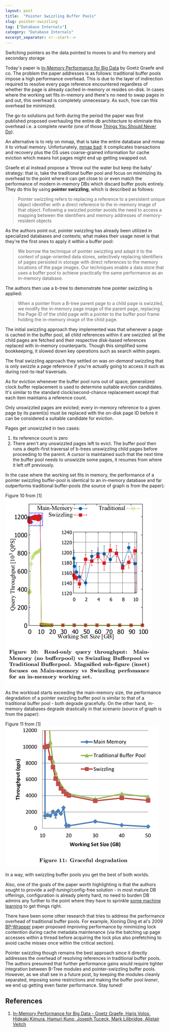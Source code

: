 ```yaml
---
layout: post
title:  "Pointer Swizzling Buffer Pools"
slug: pointer-swizzling
tag: ["Database Internals"]
category: "Database Internals"
excerpt_separator: <!--start-->
---
```


Switching pointers as the data pointed to moves to and fro memory and secondary
storage

<!--start-->

Today's paper is
[In-Memory Performance for Big Data](https://www.vldb.org/pvldb/vol8/p37-graefe.pdf)
by Goetz Graefe and co. The problem the paper addresses is as follows:
traditional buffer pools impose a high performance overhead. This is due to the
layer of indirection required to resolve every page reference encountered
regardless of whether the page is already cached in-memory or resides on-disk.
In cases where the working set fits in-memory and there's no need to swap pages
in and out, this overhead is completely unnecessary. As such, how can this
overhead be minimized.

The go-to solutions put forth during the period the paper was first published
proposed overhauling the entire db architecture to eliminate this overhead i.e.
a complete _rewrite_ (one of those
[Things You Should Never Do](https://www.joelonsoftware.com/2000/04/06/things-you-should-never-do-part-i/)).

An alternative is to rely on mmap, that is take the entire database and mmap it
to virtual memory. Unfortunately,
[mmap bad](https://db.cs.cmu.edu/mmap-cidr2022/): it complicates transactions
and recovery plus the OS uses coarse-grained information for cache eviction
which means hot pages might end up getting swapped out.

Graefe et al instead propose a 'throw out the water but keep the baby' strategy:
that is, take the traditional buffer pool and focus on minimizing its overhead
to the point where it can get close to or even match the performance of modern
in-memory DBs which discard buffer pools entirely. They do this by using
**pointer swizzling**, which is described as follows:

> Pointer swizzling refers to replacing a reference to a persistent unique
> object identifier with a direct reference to the in-memory image of that
> object. Following a swizzled pointer avoids the need to access a mapping
> between the identifiers and memory addresses of memory-resident objects

As the authors point out, pointer swizzling has already been utilized in
specialized databases and contexts; what makes their usage novel is that they're
the first ones to apply it within a buffer pool:

> We borrow the technique of pointer swizzling and adapt it to the context of
> page-oriented data stores, selectively replacing identifiers of pages
> persisted in storage with direct references to the memory locations of the
> page images. Our techniques enable a data store that uses a buffer pool to
> achieve practically the same performance as an in-memory database.

The authors then use a b-tree to demonstrate how pointer swizzling is applied:

> When a pointer from a B-tree parent page to a child page is swizzled, we
> modify the in-memory page image of the parent page, replacing the Page ID of
> the child page with a pointer to the buffer pool frame holding the in-memory
> image of the child page.

The initial swizzling approach they implemented was that whenever a page is
cached in the buffer pool, all child references within it are swizzled: all the
child pages are fetched and their respective disk-based references replaced with
in-memory counterparts. Though this simplified some bookkeeping, it slowed down
key operations such as search within pages.

The final swizzling approach they settled on was _on-demand_ swizzling that is
only swizzle a page reference if you're actually going to access it such as
during root-to-leaf traversals.

As for eviction whenever the buffer pool runs out of space, generalized clock
buffer replacement is used to determine suitable eviction candidates. It's
similar to the standard clock/second-chance replacement except that each item
maintains a reference count.

Only unswizzled pages are evicted; every in-memory reference to a given page by
its parent(s) must be replaced with the on-disk page ID before it can be
considered a suitable candidate for eviction.

Pages get unswizzled in two cases:

1. Its reference count is zero
2. There aren't any unswizzled pages left to evict. The buffer pool then runs a
   depth-first traversal of b-trees unswizzling child pages before proceeding to
   the parent. A cursor is maintained such that the next time the buffer pool
   needs to unswizzle some pages, it resumes from where it left off previously.

In the case where the working set fits in memory, the performance of a pointer
swizzling buffer-pool is identical to an in-memory database and far outperforms
traditional buffer-pools (the source of graph is from the paper):

Figure 10 from [1]
![Figure 10](/assets/images/larger_than_mem/pointer_swizzling/figure_10.png)

As the workload starts exceeding the main-memory size, the performance
degradation of a pointer swizzling buffer pool is similar to that of a
traditional buffer pool - both degrade gracefully. On the other hand, in-memory
databases degrade drastically in that scenario (source of graph is from the
paper):

Figure 11 from [1]
![Figure 11](/assets/images/larger_than_mem/pointer_swizzling/figure_11.png)

In a way, with swizzling buffer pools you get the best of both worlds.

Also, one of the goals of the paper worth highlighting is that the authors
sought to provide a _self-tuning_/config-free solution - in most mature DB
offerings, configuration is already plenty hard, no need to burden DB admins any
further to the point where they have to sprinkle
[some machine learning](https://ottertune.com/blog/ottertune-explained-in-five-minutes)
to get things right.

There have been some other research that tries to address the performance
overhead of traditional buffer pools. For example, Xioning Ding et al's 2009
[BP-Wrapper](https://ieeexplore.ieee.org/document/4812418) paper proposed
improving performance by minimizing lock contention during cache metadata
maintenance (via the batching up page accesses within a thread before acquiring
the lock plus also prefetching to avoid cache misses once within the critical
section).

Pointer swizzling though remains the best approach since it directly addresses
the overhead of resolving references in traditional buffer pools. The authors
presumed that further performance gains would require tighter integration
between B-Tree modules and pointer-swizzling buffer pools. However, as we shall
see in a future post, by keeping the modules cleanly separated, imposing some
restrictions and making the buffer pool _leaner_, we end up getting even faster
performance. Stay tuned!

## References

1. [In-Memory Performance for Big Data - Goetz Graefe, Haris Volos, Hideaki
   Kimura, Hamuri Kuno, Joseph Tuceck, Mark Lilibridge, Alistair Veitch](https://www.vldb.org/pvldb/vol8/p37-graefe.pdf)
